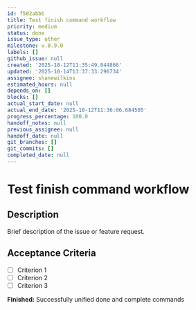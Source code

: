 ```yaml
---
id: f502abbb
title: Test finish command workflow
priority: medium
status: done
issue_type: other
milestone: v.0.9.0
labels: []
github_issue: null
created: '2025-10-12T11:35:49.044866'
updated: '2025-10-14T13:37:33.296734'
assignee: shanewilkins
estimated_hours: null
depends_on: []
blocks: []
actual_start_date: null
actual_end_date: '2025-10-12T11:36:06.684505'
progress_percentage: 100.0
handoff_notes: null
previous_assignee: null
handoff_date: null
git_branches: []
git_commits: []
completed_date: null
---
```


# Test finish command workflow

## Description

Brief description of the issue or feature request.

## Acceptance Criteria

- [ ] Criterion 1
- [ ] Criterion 2
- [ ] Criterion 3

**Finished:** Successfully unified done and complete commands